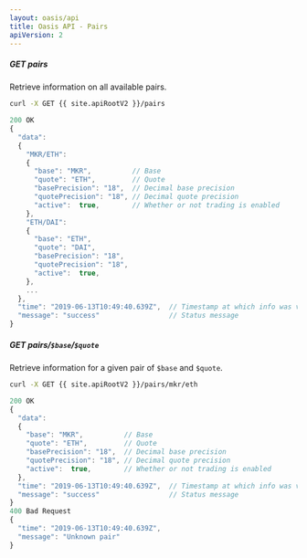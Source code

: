 ```yaml
---
layout: oasis/api
title: Oasis API - Pairs
apiVersion: 2
---
```


##### GET pairs

Retrieve information on all available pairs.

```bash
curl -X GET {{ site.apiRootV2 }}/pairs
```

```javascript
200 OK
{
  "data":
  {
    "MKR/ETH":
    {
      "base": "MKR",          // Base
      "quote": "ETH",         // Quote
      "basePrecision": "18",  // Decimal base precision
      "quotePrecision": "18", // Decimal quote precision
      "active":  true,        // Whether or not trading is enabled
    },
    "ETH/DAI":
    {
      "base": "ETH",
      "quote": "DAI",
      "basePrecision": "18",
      "quotePrecision": "18",
      "active":  true,
    },
    ...
  },
  "time": "2019-06-13T10:49:40.639Z",  // Timestamp at which info was valid
  "message": "success"                 // Status message
}
```

##### GET pairs/`$base`/`$quote`

Retrieve information for a given pair of `$base` and `$quote`.

```bash
curl -X GET {{ site.apiRootV2 }}/pairs/mkr/eth
```

```javascript
200 OK
{
  "data":
  {
    "base": "MKR",          // Base
    "quote": "ETH",         // Quote
    "basePrecision": "18",  // Decimal base precision
    "quotePrecision": "18", // Decimal quote precision
    "active":  true,        // Whether or not trading is enabled
  },
  "time": "2019-06-13T10:49:40.639Z",  // Timestamp at which info was valid
  "message": "success"                 // Status message
}
400 Bad Request
{
  "time": "2019-06-13T10:49:40.639Z",
  "message": "Unknown pair"
}
```
